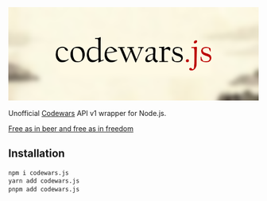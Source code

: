 ![codewars.js](./media/codewars.js.png)  

Unofficial [Codewars](https://www.codewars.com) API v1 wrapper for Node.js.

[Free as in beer and free as in freedom](https://github.com/Upsidedly/codewars.js/blob/master/LICENSE.md)

## Installation
```bash
npm i codewars.js
yarn add codewars.js
pnpm add codewars.js
```